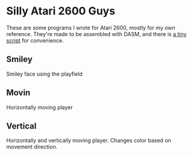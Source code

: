 # Silly Atari 2600 Guys

These are some programs I wrote for Atari 2600, mostly for my own reference.
They're made to be assembled with DASM, and there is [a tiny script](/assemble) for convenience.

## Smiley

Smiley face using the playfield

## Movin

Horizontally moving player

## Vertical

Horizontally and vertically moving player. Changes color based on movement direction.